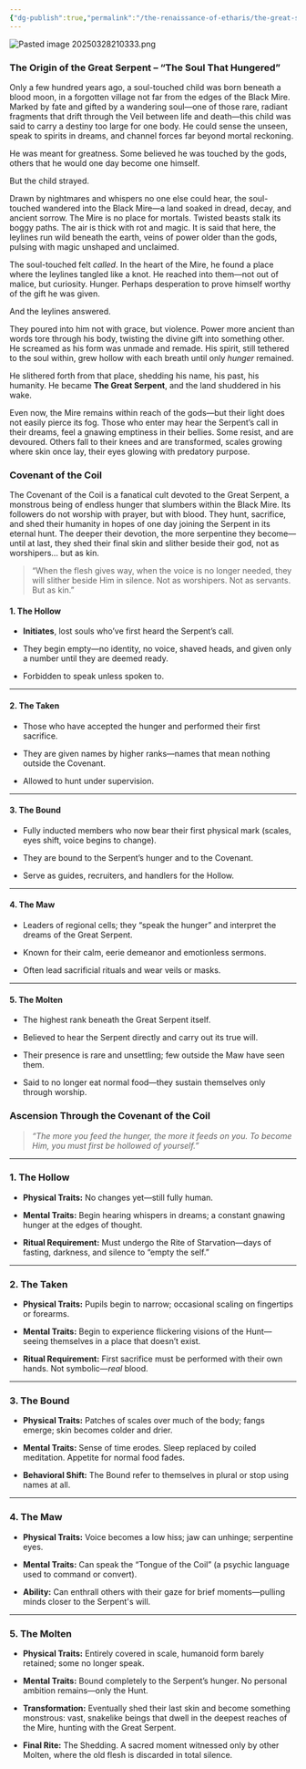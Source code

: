 ```yaml
---
{"dg-publish":true,"permalink":"/the-renaissance-of-etharis/the-great-serpent/"}
---
```


![Pasted image 20250328210333.png](/img/user/Pasted%20image%2020250328210333.png)
### **The Origin of the Great Serpent – “The Soul That Hungered”**

Only a few hundred years ago, a soul-touched child was born beneath a blood moon, in a forgotten village not far from the edges of the Black Mire. Marked by fate and gifted by a wandering soul—one of those rare, radiant fragments that drift through the Veil between life and death—this child was said to carry a destiny too large for one body. He could sense the unseen, speak to spirits in dreams, and channel forces far beyond mortal reckoning.

He was meant for greatness. Some believed he was touched by the gods, others that he would one day become one himself.

But the child strayed.

Drawn by nightmares and whispers no one else could hear, the soul-touched wandered into the Black Mire—a land soaked in dread, decay, and ancient sorrow. The Mire is no place for mortals. Twisted beasts stalk its boggy paths. The air is thick with rot and magic. It is said that here, the leylines run wild beneath the earth, veins of power older than the gods, pulsing with magic unshaped and unclaimed.

The soul-touched felt _called_. In the heart of the Mire, he found a place where the leylines tangled like a knot. He reached into them—not out of malice, but curiosity. Hunger. Perhaps desperation to prove himself worthy of the gift he was given.

And the leylines answered.

They poured into him not with grace, but violence. Power more ancient than words tore through his body, twisting the divine gift into something other. He screamed as his form was unmade and remade. His spirit, still tethered to the soul within, grew hollow with each breath until only _hunger_ remained.

He slithered forth from that place, shedding his name, his past, his humanity. He became **The Great Serpent**, and the land shuddered in his wake.

Even now, the Mire remains within reach of the gods—but their light does not easily pierce its fog. Those who enter may hear the Serpent’s call in their dreams, feel a gnawing emptiness in their bellies. Some resist, and are devoured. Others fall to their knees and are transformed, scales growing where skin once lay, their eyes glowing with predatory purpose.
### **Covenant of the Coil**

The Covenant of the Coil is a fanatical cult devoted to the Great Serpent, a monstrous being of endless hunger that slumbers within the Black Mire. Its followers do not worship with prayer, but with blood. They hunt, sacrifice, and shed their humanity in hopes of one day joining the Serpent in its eternal hunt. The deeper their devotion, the more serpentine they become—until at last, they shed their final skin and slither beside their god, not as worshipers… but as kin.

> “When the flesh gives way, when the voice is no longer needed, they will slither beside Him in silence. Not as worshipers. Not as servants. But as kin.”
#### **1. The Hollow**

- **Initiates**, lost souls who’ve first heard the Serpent’s call.

- They begin empty—no identity, no voice, shaved heads, and given only a number until they are deemed ready.

- Forbidden to speak unless spoken to.
---
#### **2. The Taken**

- Those who have accepted the hunger and performed their first sacrifice.

- They are given names by higher ranks—names that mean nothing outside the Covenant.

- Allowed to hunt under supervision.
---
#### **3. The Bound**

- Fully inducted members who now bear their first physical mark (scales, eyes shift, voice begins to change).

- They are bound to the Serpent’s hunger and to the Covenant.

- Serve as guides, recruiters, and handlers for the Hollow.
---
#### **4. The Maw**

- Leaders of regional cells; they “speak the hunger” and interpret the dreams of the Great Serpent.

- Known for their calm, eerie demeanor and emotionless sermons.

- Often lead sacrificial rituals and wear veils or masks.
---
#### **5. The Molten**

- The highest rank beneath the Great Serpent itself.

- Believed to hear the Serpent directly and carry out its true will.

- Their presence is rare and unsettling; few outside the Maw have seen them.

- Said to no longer eat normal food—they sustain themselves only through worship.

### **Ascension Through the Covenant of the Coil**

> _“The more you feed the hunger, the more it feeds on you. To become Him, you must first be hollowed of yourself.”_

---

### **1. The Hollow**

- **Physical Traits:** No changes yet—still fully human.

- **Mental Traits:** Begin hearing whispers in dreams; a constant gnawing hunger at the edges of thought.

- **Ritual Requirement:** Must undergo the Rite of Starvation—days of fasting, darkness, and silence to “empty the self.”

---

### **2. The Taken**

- **Physical Traits:** Pupils begin to narrow; occasional scaling on fingertips or forearms.

- **Mental Traits:** Begin to experience flickering visions of the Hunt—seeing themselves in a place that doesn’t exist.

- **Ritual Requirement:** First sacrifice must be performed with their own hands. Not symbolic—_real_ blood.


---

### **3. The Bound**

- **Physical Traits:** Patches of scales over much of the body; fangs emerge; skin becomes colder and drier.

- **Mental Traits:** Sense of time erodes. Sleep replaced by coiled meditation. Appetite for normal food fades.

- **Behavioral Shift:** The Bound refer to themselves in plural or stop using names at all.


---

### **4. The Maw**

- **Physical Traits:** Voice becomes a low hiss; jaw can unhinge; serpentine eyes.

- **Mental Traits:** Can speak the “Tongue of the Coil” (a psychic language used to command or convert).

- **Ability:** Can enthrall others with their gaze for brief moments—pulling minds closer to the Serpent's will.


---

### **5. The Molten**

- **Physical Traits:** Entirely covered in scale, humanoid form barely retained; some no longer speak.

- **Mental Traits:** Bound completely to the Serpent’s hunger. No personal ambition remains—only the Hunt.

- **Transformation:** Eventually shed their last skin and become something monstrous: vast, snakelike beings that dwell in the deepest reaches of the Mire, hunting with the Great Serpent.

- **Final Rite:** The Shedding. A sacred moment witnessed only by other Molten, where the old flesh is discarded in total silence.
